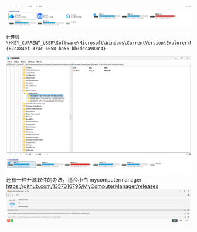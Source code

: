 ![image-2024101330231.png](00_sync/ZZ%E7%9E%8E%E5%86%99/%E6%B8%85%E7%90%86%E8%AE%BE%E5%A4%87%E9%A9%B1%E5%8A%A8%E5%99%A8%E6%98%BE%E7%A4%BA%E7%9A%84%E4%B8%80%E5%A0%86%E7%BD%91%E7%9B%98/%E6%B8%85%E7%90%86%E8%AE%BE%E5%A4%87%E9%A9%B1%E5%8A%A8%E5%99%A8%E6%98%BE%E7%A4%BA%E7%9A%84%E4%B8%80%E5%A0%86%E7%BD%91%E7%9B%98/image-2024101330231.png)
```
计算机\HKEY_CURRENT_USER\Software\Microsoft\Windows\CurrentVersion\Explorer\MyComputer\NameSpace\{82ca84ef-374c-5058-ba56-bb3ddca980c4}
```
![image-202410132937590.png|550](00_sync/ZZ瞎写/清理设备驱动器显示的一堆网盘/清楚设备驱动器显示的一堆网盘/image-202410132937590.png)
![image-202410133041676.png](00_sync/ZZ%E7%9E%8E%E5%86%99/%E6%B8%85%E7%90%86%E8%AE%BE%E5%A4%87%E9%A9%B1%E5%8A%A8%E5%99%A8%E6%98%BE%E7%A4%BA%E7%9A%84%E4%B8%80%E5%A0%86%E7%BD%91%E7%9B%98/%E6%B8%85%E7%90%86%E8%AE%BE%E5%A4%87%E9%A9%B1%E5%8A%A8%E5%99%A8%E6%98%BE%E7%A4%BA%E7%9A%84%E4%B8%80%E5%A0%86%E7%BD%91%E7%9B%98/image-202410133041676.png)
还有一种开源软件的办法，适合小白
mycomputermanager
https://github.com/1357310795/MyComputerManager/releases
![image-2024118232253.png](00_sync/ZZ%E7%9E%8E%E5%86%99/%E6%B8%85%E7%90%86%E8%AE%BE%E5%A4%87%E9%A9%B1%E5%8A%A8%E5%99%A8%E6%98%BE%E7%A4%BA%E7%9A%84%E4%B8%80%E5%A0%86%E7%BD%91%E7%9B%98/%E6%B8%85%E7%90%86%E8%AE%BE%E5%A4%87%E9%A9%B1%E5%8A%A8%E5%99%A8%E6%98%BE%E7%A4%BA%E7%9A%84%E4%B8%80%E5%A0%86%E7%BD%91%E7%9B%98/image-2024118232253.png)